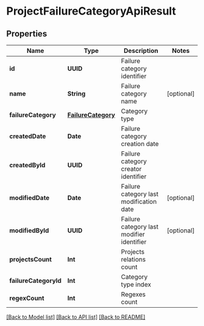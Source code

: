 # ProjectFailureCategoryApiResult

## Properties
Name | Type | Description | Notes
------------ | ------------- | ------------- | -------------
**id** | **UUID** | Failure category identifier | 
**name** | **String** | Failure category name | [optional] 
**failureCategory** | [**FailureCategory**](FailureCategory.md) | Category type | 
**createdDate** | **Date** | Failure category creation date | 
**createdById** | **UUID** | Failure category creator identifier | 
**modifiedDate** | **Date** | Failure category last modification date | [optional] 
**modifiedById** | **UUID** | Failure category last modifier identifier | [optional] 
**projectsCount** | **Int** | Projects relations count | 
**failureCategoryId** | **Int** | Category type index | 
**regexCount** | **Int** | Regexes count | 

[[Back to Model list]](../README.md#documentation-for-models) [[Back to API list]](../README.md#documentation-for-api-endpoints) [[Back to README]](../README.md)


